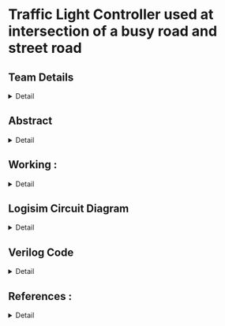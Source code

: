 
# Traffic Light Controller used at intersection of a busy road and street road

<!-- First Section -->
## Team Details

<details>
  <summary>Detail</summary>

  > Semester: 3rd Sem B. Tech. CSE

  > Section: S1

Team Members :
<h5>1.221CS110 - A. Yoga Anil Kumar - Anumola Yoga AnilKumar.221cs110@nitk.edu.in - 7013014805 </h5>
<h5>2.221CS161 - Umang Agarwal      - umangagarwal.221cs161@nitk.edu.in           -9958794560 </h5>
<h5>3.221CS162 - V.Taraka Ravindra  - tarakaravindra.221cs162@nitk.edu.in        - 7569248124  </h5>
</details>

<!-- Second Section -->
## Abstract
<details>
  <summary>Detail</summary>
  
  <p>
  The simple traffic light controller design project was introduced to alleviate this shortcoming and gain experience in solving implementation and interfacing problems of a modern digital system. we implement a fully functional traffic signal controller for a four-way intersection between a busy road and village road, where less traffic is present. Intersection is complete with sensors to detect the presence of vehicles waiting at or approaching the inter-section .</p>
  <p>These include HDL for modeling and finite state machines, and serial communication. Traffic lights, also known as traffic lamps, traffic signals, stoplight, stop-and-go lights semaphore or robots, are signaling devices positioned at pedestrian crossings, road intersections, and other locations to control competing flows of traffic. Traffic lights have installed in most cities around the world to control the flow of traffic.It assign the right of way to road users by the use of lights in standard colors (Red - Yellow - Green), using a universal color code (and a precise sequence, for color blind). It requires us to develop a state machine based controller for traffic signals at a four-way 
</p>
<img width="428" alt="image" src="https://github.com/Ravindra162/Traffic-Light-Controller-using-logisim-and-verilog/assets/121024571/ad6b1e87-56c2-4750-878d-f4b00c96349c">
</details>
<!-- Third Section -->
<h2>Working  : </h2>
<details>
  <summary>Detail</summary>
<h3>Description : </h3>
<p>
 As we know,Traffic lights are an essential part of road safety and help regulate the flow of traffic at intersections.We are implementing this project based on “Finite State Machine(FSM)” concepts to meet the requirements. Our project basically controls the traffic lights between intersection of a very Busy road (eg : highway road) and a normal road (eg : street road) with certain time delays for each of the color to change. 
</p>
<p>
 The implementation of a Finite State Machine (FSM) for traffic control at the intersection of a busy highway and a quieter street road demonstrates a systematic and efficient approach to managing traffic flow while prioritizing safety. This system is designed to enhance road safety and optimize traffic management.
</p>
<p>
 In this FSM-based system, the primary objective is to ensure the smooth flow of traffic along the highway road. To accomplish this, the green signal remains active by default, prioritizing the highway road. However, the installation of sensors at the entrance of the street road allows the system to detect the presence of vehicles. When a vehicle is sensed, the sensor triggers a state transition, and the green signal on the highway side is temporarily interrupted.
</p>
<p>
 During this transition, the green light on the highway side switches to red, allowing the vehicle on the street road to access the intersection safely. After a predetermined time delay, the green signal returns to the highway road, resuming the priority flow. This intelligent traffic control system efficiently balances the needs of both the busy highway and the village road, ensuring safety and optimizing traffic flow at the intersection.
</p>
<p>
 Incorporating timers for each traffic light phase is a crucial aspect of your traffic control system, enhancing its precision and safety. The specific timing intervals you've mentioned are well-suited to maintain efficient traffic flow and minimize congestion at the intersection.
 <ul>
    <li><h4>Green Light for Highway (16 seconds): </h4>Allowing a 16-second green light for the busy highway road ensures that traffic on this route experiences extended periods of priority. This long duration reduces the frequency of traffic light transitions, promoting smoother traffic flow and reducing the potential for congestion.</li>
  <li><h4>Green Light for Street Road (8 seconds): </h4>With an 8-second green light for the street road, vehicles from the quieter road have a brief but adequate window of time to enter the intersection when the sensor is triggered. This timing optimizes the throughput for the village road without causing excessive delays for highway traffic.</li>
  <li><h4>Yellow Light (4 seconds): </h4>The 4-second yellow light phase serves as a crucial safety buffer between the green and red light transitions. It signals to all approaching vehicles that a change in traffic conditions is imminent, allowing them to prepare to stop safely. This yellow phase is especially important at such a high-traffic intersection, where sudden stops could lead to accidents.</li>
 </ul>
</p>
<p>
 Busy road is considered as North-South road and Street road is considered as East-west road. We defined four states named S0,S1,S2,S3 in our Finite State Machine. Each State has a certain time delays from moving to another state. As per the FSM below we want to change the states. Using d-flip flops we can achieve it.                       
</p>
<p>
 Let us say S1 and S0 represents bits of my present state and A and B represents bits of my Future state, and T be the timer for each of the states. Consider the following truth table. 
</p>
<h4>Functional Tables</h4>
![image](https://github.com/Ravindra162/Traffic-Light-Controller-using-logisim-and-verilog/assets/121024571/5f22a191-931f-465d-8229-c47102b58f9b)

<p>
 Using K-map we can get the expression for A and B. Our expression’s are :
A = S1’ S0 T + S1 S0’ + S1 T’      <br>             B = S0’ T + S0 T’ = S0 ^  T<br>
Each state implies to 6 outputs such as Red light in North-south road (Busy road) as Rns<br>
                                                                       Yellow light in North-South road as Yns
                                                                        Green light in North-South road as Gns
                                                                        Red light in East-West road (street road) as Rew
                                                                       Yellow light in East-West road as Yns
                                                                        Green light in East-West road as Gns

</p>
<img width="529" alt="Screenshot 2023-10-25 164500" src="https://github.com/Ravindra162/Traffic-Light-Controller-using-logisim-and-verilog/assets/121024571/7d42ef2f-b3e1-45ab-96a6-58684886c3a9">
<p>
 Using K-map we can get the expression for Rns, Yns, Gns, Rew, Yew and Gew. Our expression’s are :<br>
Rns = S1<br>
Yns = S1’  S0 <br>
Gns = S1’  S0’ <br>
Rew = S1’ <br>
Yew = S0 S1 <br>
Gew = S1 S0’ <br>
</p>
![image](https://github.com/Ravindra162/Traffic-Light-Controller-using-logisim-and-verilog/assets/121024571/6df13848-a3d6-4fe9-8142-ee598cf12c9e)

<h3>Timers Used : </h3>
<p>
 We used a timing sequence of (if a vehicle present on the street road) the red signal in east-west road or green in the north-south road remains for 16 seconds in the Hardware part (as per convinience of usage of gates) where as 32 seconds in the verilog code. Yellow remains for 4 seconds and Green light on the  street road remains for 8 seconds (in   hardware part (logisim)) and 16 seconds in the verilog code. In the hardware part , we implement showing the timers using 7 segment displays using counters.
</p>
<h3>7-seg Display</h3>
<img width="442" alt="image" src="https://github.com/Ravindra162/Traffic-Light-Controller-using-logisim-and-verilog/assets/121024571/12dc708e-05b2-4fcb-a493-b79ff697a78e">

</details>

<!-- Fourth Section -->
## Logisim Circuit Diagram
<details>
  <summary>Detail</summary>
<img width="513" alt="Screenshot 2023-10-25 170032" src="https://github.com/Ravindra162/Traffic-Light-Controller-using-logisim-and-verilog/assets/121024571/0f7186de-04e7-4bbf-b344-cec38386db60">
<h4>32-bit counter : </h4>
<img width="553" alt="Screenshot 2023-10-25 170047" src="https://github.com/Ravindra162/Traffic-Light-Controller-using-logisim-and-verilog/assets/121024571/221870d8-d6b4-4fe8-9e60-9a18e3c4eae9">
<h4>Main component : </h4>
<img width="579" alt="Screenshot 2023-10-25 170054" src="https://github.com/Ravindra162/Traffic-Light-Controller-using-logisim-and-verilog/assets/121024571/fab920ac-b4b1-4f0f-a82e-358380e716ea">
<h4>2bit number on 7-segment display</h4>
<img width="479" alt="Screenshot 2023-10-25 170104" src="https://github.com/Ravindra162/Traffic-Light-Controller-using-logisim-and-verilog/assets/121024571/d1eb205d-f064-4f7a-beff-727b50b45774">
</details>

<!-- Fifth Section -->
## Verilog Code
<details>
  <summary>Detail</summary>
 
`timescale 1ns / 1ps

module Traffic
(
  input [4:0] nsCounter,
  input [3:0] ewCounter,
  input [1:0] yellowCounter,
  input NS_VEHICLE_DETECT,
  input EW_VEHICLE_DETECT,
  output reg NS_RED,
  output reg NS_YELLOW,
  output reg NS_GREEN,
  output reg EW_RED,
  output reg EW_YELLOW,
  output reg EW_GREEN
);

  // Sets the start state at: 001100
  initial begin
    NS_RED <= 0;
    NS_YELLOW <= 0;
    NS_GREEN <= 1;
    EW_RED <= 1;
    EW_YELLOW <= 0;
    EW_GREEN <= 0;
  end

  always @ (nsCounter) begin
  	// Sets the start state at: 010100
    if (nsCounter == 31 & EW_VEHICLE_DETECT & NS_GREEN) begin
       NS_RED <= 0;
       NS_YELLOW <= 1;
       NS_GREEN <= 0;
       EW_RED <= 1;
       EW_YELLOW <= 0;
       EW_GREEN <= 0;
    end
  end

  // Sets the start state at: 100010
  always @ (ewCounter) begin
    if (ewCounter == 15 & EW_GREEN) begin
       NS_RED <= 1;
       NS_YELLOW <= 0;
       NS_GREEN <= 0;
       EW_RED <= 0;
       EW_YELLOW <= 1;
       EW_GREEN <= 0;
    end
  end

  // Sets the start state at: 001100
  always @ (yellowCounter) begin
    if (yellowCounter == 3 & NS_YELLOW) begin
       NS_RED <= 1;
       NS_YELLOW <= 0;
       NS_GREEN <= 0;
       EW_RED <= 0;
       EW_YELLOW <= 0;
       EW_GREEN <= 1;
    end
 // Sets the start state at: 100001
    if (yellowCounter == 3 & EW_YELLOW) begin
       NS_RED <= 0;
       NS_YELLOW <= 0;
       NS_GREEN <= 1;
       EW_RED <= 1;
       EW_YELLOW <= 0;
       EW_GREEN <= 0;
    end
  end
endmodule


/*
    A Counter for the North-South Traffic Light
    Counts from 0-31
*/
module nsCounter
(
    input clk,
    output [4:0] count
);

  wire clk;
  reg[4:0] count;

  initial
    	count = 0;

  always @ ( negedge clk )
    		count[0] <= ~count[0];

  always @ ( negedge count[0] )
    		count[1] <= ~count[1];

  always @ ( negedge count[1] )
    		count[2] <= ~count[2];

  always @ ( negedge count[2] )
    		count[3] <= ~count[3];

  always @ ( negedge count[3] )
    		count[4] <= ~count[4];

endmodule


/*
    A Counter for the East-West Traffic Light
    Counts from 0-15
*/
module ewCounter
(
    input clk,
    output [3:0] count
);

  wire clk;
  reg[3:0] count;

  initial
    	count = 0;

  always @ ( negedge clk )
    		count[0] <= ~count[0];

  always @ ( negedge count[0] )
    		count[1] <= ~count[1];

  always @ ( negedge count[1] )
    		count[2] <= ~count[2];

  always @ ( negedge count[2] )
    		count[3] <= ~count[3];

endmodule


/*
    A Counter for the common yellow Traffic Light
    Counts from 0-3
*/
module yellowCounter
(
  input clk,
 	output [1:0] count
);

  wire clk;
  reg[1:0] count;

  initial
    	count = 0;

  always @ ( negedge clk )
    		count[0] <= ~count[0];

  always @ ( negedge count[0] )
    		count[1] <= ~count[1];

endmodule
`include"Traffic_eng312_proj3.v"
module Traffic_Test_1;

  // Inputs
  reg NS_VEHICLE_DETECT;
  reg EW_VEHICLE_DETECT;

  // Outputs
  wire NS_RED;
  wire NS_YELLOW;
  wire NS_GREEN;
  wire EW_RED;
  wire EW_YELLOW;
  wire EW_GREEN;

  // Clock
  reg clk;

  // Counters
  wire[4:0] count1;
  wire[3:0] count2;
  wire[1:0] count3;

  // Counter Modules
  nsCounter clock1(clk, count1); 	 // Count a total of 32 seconds
  ewCounter clock2(clk, count2); 	 // Counts a total of 16 seconds
  yellowCounter clock3(clk, count3); // Counts a total of 4 seconds

  // Main Traffic Module
  Traffic CORE (count1, count2, count3, NS_VEHICLE_DETECT, EW_VEHICLE_DETECT, NS_RED, NS_YELLOW, NS_GREEN, EW_RED, EW_YELLOW, EW_GREEN);

  initial begin

    clk = 0;
   
   
    $dumpfile("Traffic_test_1.vcd");
    $dumpvars(0,Traffic_Test_1);
    $display("  NS | EW ");
    $display("R Y G R Y G ");
    $monitor("%h %h %h %h %h %h", NS_RED, NS_YELLOW, NS_GREEN, EW_RED, EW_YELLOW, EW_GREEN);
     #10 NS_VEHICLE_DETECT = 0;#10 EW_VEHICLE_DETECT = 0;
     #10 NS_VEHICLE_DETECT = 0;#10 EW_VEHICLE_DETECT = 1;
     #10 NS_VEHICLE_DETECT = 0;#10 EW_VEHICLE_DETECT = 1;
     #10 NS_VEHICLE_DETECT = 0;#10 EW_VEHICLE_DETECT = 0;
     #10 NS_VEHICLE_DETECT = 0;#10 EW_VEHICLE_DETECT = 0;
     #10 NS_VEHICLE_DETECT = 0;#10 EW_VEHICLE_DETECT = 0;
    #1000 $finish;
  end

  always begin
    #1 clk = ~clk;
  end
endmodule
module Traffic_Test_2;

  // Inputs
  reg NS_VEHICLE_DETECT;
  reg EW_VEHICLE_DETECT;

  // Outputs
  wire NS_RED;
  wire NS_YELLOW;
  wire NS_GREEN;
  wire EW_RED;
  wire EW_YELLOW;
  wire EW_GREEN;

  // Clock
  reg clk;

  // Counters
  wire[4:0] count1;
  wire[3:0] count2;
  wire[1:0] count3;

  // Counter Modules
  nsCounter clock1(clk, count1); 	 // Count a total of 32 seconds
  ewCounter clock2(clk, count2); 	 // Counts a total of 16 seconds
  yellowCounter clock3(clk, count3); // Counts a total of 4 seconds

  // Main Traffic Module
  Traffic CORE (count1, count2, count3, NS_VEHICLE_DETECT, EW_VEHICLE_DETECT, NS_RED, NS_YELLOW, NS_GREEN, EW_RED, EW_YELLOW, EW_GREEN);

  initial begin

    clk = 0;
    NS_VEHICLE_DETECT = 0;
    EW_VEHICLE_DETECT = 0;

    $display("  NS | EW ");
    $display("R Y G R Y G ");
    $monitor("%h %h %h %h %h %h", NS_RED, NS_YELLOW, NS_GREEN, EW_RED, EW_YELLOW, EW_GREEN);

    #1000 $finish;
  end

  always begin
    #1 clk = ~clk;
  end
endmodule

</details>
<h2>References  : </h2>
<details>
<summary>Detail</summary>
 <h3>
  1.https://electronics.stackexchange.com/questions/50890/how-do-i-implement-a-simple-finite-state-machine-with-2-t-flip-flops
 </h3>
 <h3>
 2.	https://www.electronics-tutorial.net/finite-state-machines/FSM-Applications/Traffic-Light-Controller/
 </h3>
 <h3>
 3.	https://ocw.mit.edu/courses/6-111-introductory-digital-systems-laboratory-fall-2002/09bd41368db0c3f65396b13cee7cf8fb_lab2.pdf
 </h3>
</details>
